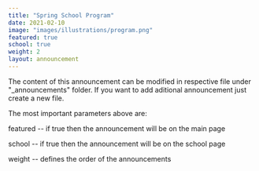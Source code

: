 ```yaml
---
title: "Spring School Program"
date: 2021-02-10
image: "images/illustrations/program.png"
featured: true
school: true
weight: 2
layout: announcement
---
```


The content of this announcement can be modified in respective file under "_announcements" folder.
If you want to add aditional announcement just create a new file.

The most important parameters above are:

featured -- if true then the announcement will be on the main page

school -- if true then the announcement will be on the school page

weight -- defines the order of the announcements
